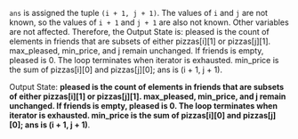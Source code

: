 `ans` is assigned the tuple `(i + 1, j + 1)`. The values of `i` and `j` are not known, so the values of `i + 1` and `j + 1` are also not known. Other variables are not affected. Therefore, the Output State is: pleased is the count of elements in friends that are subsets of either pizzas[i][1] or pizzas[j][1]. max_pleased, min_price, and j remain unchanged. If friends is empty, pleased is 0. The loop terminates when iterator is exhausted. min_price is the sum of pizzas[i][0] and pizzas[j][0]; ans is (i + 1, j + 1).

Output State: **pleased is the count of elements in friends that are subsets of either pizzas[i][1] or pizzas[j][1]. max_pleased, min_price, and j remain unchanged. If friends is empty, pleased is 0. The loop terminates when iterator is exhausted. min_price is the sum of pizzas[i][0] and pizzas[j][0]; ans is (i + 1, j + 1)**.